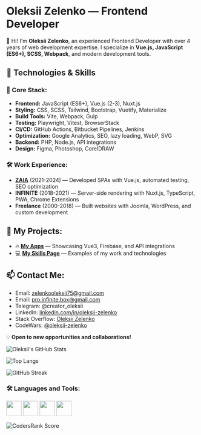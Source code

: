 # Oleksii Zelenko — Frontend Developer


👋 Hi! I'm **Oleksii Zelenko**, an experienced Frontend Developer with over 4 years of web development expertise. I specialize in **Vue.js, JavaScript (ES6+), SCSS, Webpack**, and modern development tools.

## 🚀 Technologies & Skills

### 📌 Core Stack:
- **Frontend:** JavaScript (ES6+), Vue.js (2-3), Nuxt.js
- **Styling:** CSS, SCSS, Tailwind, Bootstrap, Vuetify, Materialize
- **Build Tools:** Vite, Webpack, Gulp
- **Testing:** Playwright, Vitest, BrowserStack
- **CI/CD:** GitHub Actions, Bitbucket Pipelines, Jenkins
- **Optimization:** Google Analytics, SEO, lazy loading, WebP, SVG
- **Backend:** PHP, Node.js, API integrations
- **Design:** Figma, Photoshop, CorelDRAW

### 🛠️ Work Experience:
- **[ZAIA](https://business-vue3.web.app/)** (2021-2024) — Developed SPAs with Vue.js, automated testing, SEO optimization
- **INFINITE** (2018-2021) — Server-side rendering with Nuxt.js, TypeScript, PWA, Chrome Extensions
- **Freelance** (2000-2018) — Built websites with Joomla, WordPress, and custom development

## 🌟 My Projects:
- 🔥 **[My Apps](https://business-vue3.web.app/)** — Showcasing Vue3, Firebase, and API integrations
- 💻 **[My Skills Page](https://alexeyzelenko.github.io/my-skills)** — Examples of my work and technologies

## 📫 Contact Me:
- Email: zelenkooleksii75@gmail.com
- Email: pro.infinite.box@gmail.com
- Telegram: @creator_oleksii
- LinkedIn: [linkedin.com/in/oleksii-zelenko](https://linkedin.com/in/oleksii-zelenko)
- Stack Overflow: [Oleksii Zelenko](https://stackoverflow.com/users/14241212/oleksii-zelenko)
- CodeWars: [@oleksii-zelenko](https://www.codewars.com/users/oleksii-zelenko)

💡 **Open to new opportunities and collaborations!**


![Oleksii's GitHub Stats](https://github-readme-stats.vercel.app/api?username=oleksii-zelenko&show_icons=true&theme=dark&count_private=true)


![Top Langs](https://github-readme-stats.vercel.app/api/top-langs/?username=oleksii-zelenko&layout=compact&theme=dark)


![GitHub Streak](https://github-readme-streak-stats.herokuapp.com/?user=oleksii-zelenko&theme=dark)


### 🛠️ Languages and Tools:
<p align="left">
<img src="https://cdn.jsdelivr.net/gh/devicons/devicon/icons/javascript/javascript-original.svg" width="40" height="40"/>
<img src="https://cdn.jsdelivr.net/gh/devicons/devicon/icons/vuejs/vuejs-original.svg" width="40" height="40"/>
<img src="https://cdn.jsdelivr.net/gh/devicons/devicon/icons/webpack/webpack-original.svg" width="40" height="40"/>
<img src="https://cdn.jsdelivr.net/gh/devicons/devicon/icons/sass/sass-original.svg" width="40" height="40"/>
</p>


![CodersRank Score](https://cr-ss-service.azurewebsites.net/api/ScreenShot?widget=summary&username=oleksii-zelenko)


